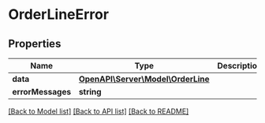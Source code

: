 # OrderLineError

## Properties
Name | Type | Description | Notes
------------ | ------------- | ------------- | -------------
**data** | [**OpenAPI\Server\Model\OrderLine**](.md) |  | [optional] 
**errorMessages** | **string** |  | [optional] 

[[Back to Model list]](../README.md#documentation-for-models) [[Back to API list]](../README.md#documentation-for-api-endpoints) [[Back to README]](../README.md)


